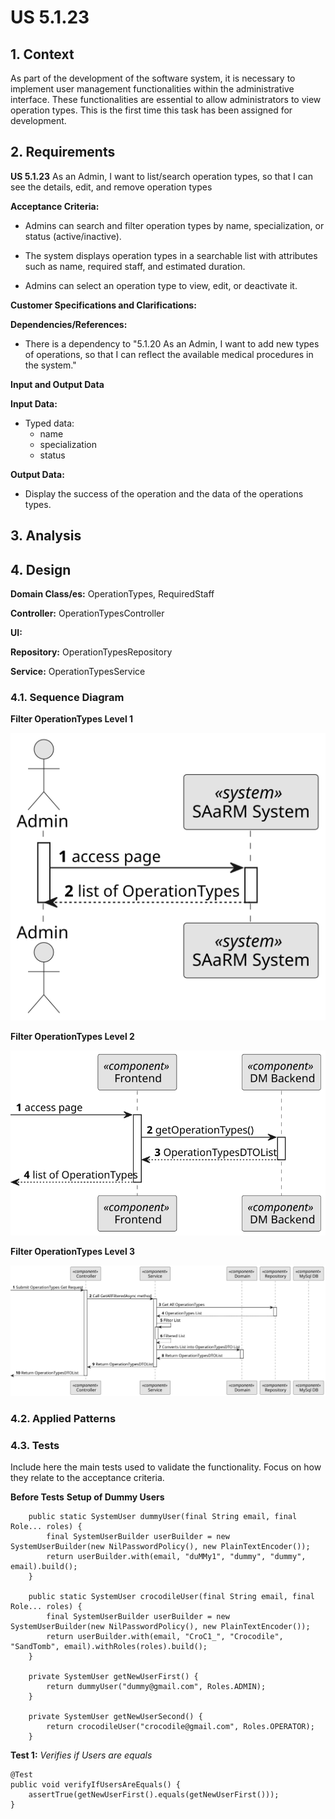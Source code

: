 # US 5.1.23


## 1. Context

As part of the development of the software system, it is necessary to implement user management functionalities within the administrative interface. 
These functionalities are essential to allow administrators to view operation types.
This is the first time this task has been assigned for development.

## 2. Requirements

**US 5.1.23**  As an Admin, I want to list/search operation types, so that I can see the details, edit, and remove operation types

**Acceptance Criteria:** 

- Admins can search and filter operation types by name, specialization, or status
  (active/inactive).

- The system displays operation types in a searchable list with attributes such as name, required
  staff, and estimated duration.

- Admins can select an operation type to view, edit, or deactivate it.

**Customer Specifications and Clarifications:**



**Dependencies/References:**

* There is a dependency to "5.1.20 As an Admin, I want to add new types of operations, so that I can reflect the available medical procedures in the system."


**Input and Output Data**

**Input Data:**

* Typed data:
    * name
    * specialization
    * status



**Output Data:**
* Display the success of the operation and the data of the operations types.


## 3. Analysis


[//]: # (### 3.1. Domain Model)

[//]: # (![sub domain model]&#40;us1000-sub-domain-model.svg&#41;)

## 4. Design


**Domain Class/es:** OperationTypes, RequiredStaff

**Controller:** OperationTypesController

**UI:**

**Repository:**	OperationTypesRepository

**Service:** OperationTypesService



### 4.1. Sequence Diagram

**Filter OperationTypes Level 1**

![Filter OperationTypes](sequence-diagram-1.svg "Filter OperationTypes")


**Filter OperationTypes Level 2**

![Filter OperationTypes](sequence-diagram-2.svg "Filter OperationTypes")

**Filter OperationTypes Level 3**

![Filter OperationTypes](sequence-diagram-3.svg "Filter OperationTypes")

[//]: # (![Filter OperationTypes]&#40;sequence-diagram-4.svg "Filter OperationTypes"&#41;)




[//]: # (### 4.2. Class Diagram)

[//]: # ()
[//]: # (![a class diagram]&#40;us1000-class-diagram.svg "A Class Diagram"&#41;)

### 4.2. Applied Patterns

### 4.3. Tests

Include here the main tests used to validate the functionality. Focus on how they relate to the acceptance criteria.



**Before Tests** **Setup of Dummy Users**

```
    public static SystemUser dummyUser(final String email, final Role... roles) {
        final SystemUserBuilder userBuilder = new SystemUserBuilder(new NilPasswordPolicy(), new PlainTextEncoder());
        return userBuilder.with(email, "duMMy1", "dummy", "dummy", email).build();
    }

    public static SystemUser crocodileUser(final String email, final Role... roles) {
        final SystemUserBuilder userBuilder = new SystemUserBuilder(new NilPasswordPolicy(), new PlainTextEncoder());
        return userBuilder.with(email, "CroC1_", "Crocodile", "SandTomb", email).withRoles(roles).build();
    }

    private SystemUser getNewUserFirst() {
        return dummyUser("dummy@gmail.com", Roles.ADMIN);
    }

    private SystemUser getNewUserSecond() {
        return crocodileUser("crocodile@gmail.com", Roles.OPERATOR);
    }

```

**Test 1:** *Verifies if Users are equals*


```
@Test
public void verifyIfUsersAreEquals() {
    assertTrue(getNewUserFirst().equals(getNewUserFirst()));
}
````


[//]: # (## 5. Implementation)

[//]: # ()
[//]: # ()
[//]: # (### Methods in the OperationTypesController)

[//]: # (* **public async Task<ActionResult<IEnumerable<OperationTypeDto>>> GetAllFiltered&#40;)

[//]: # (  [FromQuery] string? name,)

[//]: # (  [FromQuery] string? specialization,)

[//]: # (  [FromQuery] bool? status&#41;**  this method filters to list all operationtypes)

[//]: # ()
[//]: # ()
[//]: # ()
[//]: # ()
[//]: # (## 6. Integration/Demonstration)



[//]: # (## 7. Observations)

[//]: # ()
[//]: # (*This section should be used to include any content that does not fit any of the previous sections.*)

[//]: # ()
[//]: # (*The team should present here, for instance, a critical perspective on the developed work including the analysis of alternative solutions or related works*)

[//]: # ()
[//]: # (*The team should include in this section statements/references regarding third party works that were used in the development this work.*)